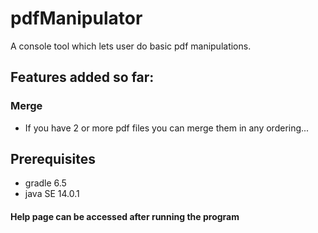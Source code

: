 # pdfManipulator
A console tool which lets user do basic pdf manipulations.

## Features added so far:
  ### Merge 
   * If you have 2 or more pdf files you can merge them in any ordering...

## Prerequisites  
* gradle 6.5
* java SE 14.0.1


 
#### Help page can be accessed after running the program

